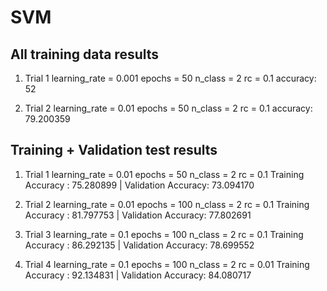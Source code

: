 # SVM

## All training data results

1. Trial 1
learning_rate = 0.001
epochs = 50
n_class = 2
rc = 0.1
accuracy: 52

2. Trial 2
learning_rate = 0.01
epochs = 50
n_class = 2
rc = 0.1
accuracy: 79.200359

## Training + Validation test results
1. Trial 1
learning_rate = 0.01
epochs = 50
n_class = 2
rc = 0.1
Training Accuracy : 75.280899 | Validation Accuracy: 73.094170

2. Trial 2
learning_rate = 0.01
epochs = 100
n_class = 2
rc = 0.1
Training Accuracy : 81.797753 | Validation Accuracy: 77.802691

3. Trial 3
learning_rate = 0.1
epochs = 100
n_class = 2
rc = 0.1
Training Accuracy : 86.292135 | Validation Accuracy: 78.699552

4. Trial 4
learning_rate = 0.1
epochs = 100
n_class = 2
rc = 0.01
Training Accuracy : 92.134831 | Validation Accuracy: 84.080717